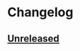 # Changelog

## [Unreleased]

[Unreleased]: https://github.com/coconutcraig/laravel-postmark/compare/HEAD